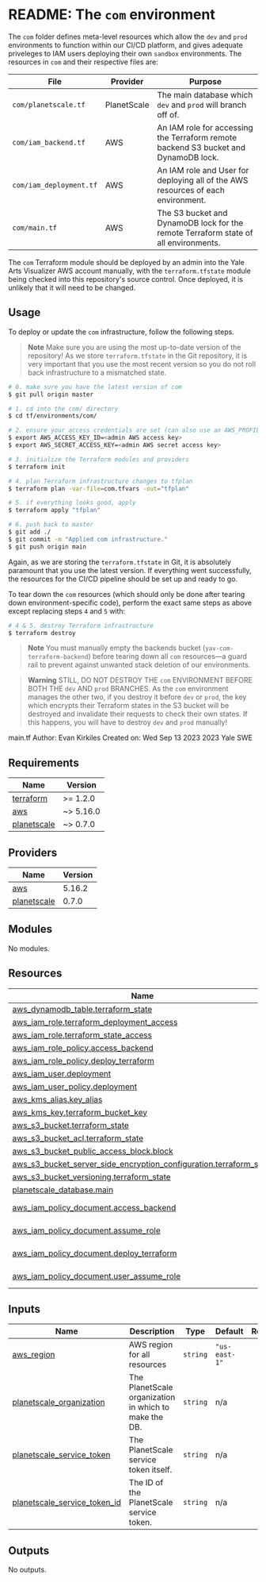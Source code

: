 # README: The `com` environment

The `com` folder defines meta-level resources which allow the `dev` and `prod` environments to function within our CI/CD platform, and gives adequate priveleges to IAM users deploying their own `sandbox` environments. The resources in `com` and their respective files are:

| File                    | Provider    | Purpose                                                                             |
| ----------------------- | ----------- | ----------------------------------------------------------------------------------- |
| `com/planetscale.tf`    | PlanetScale | The main database which `dev` and `prod` will branch off of.                        |
| `com/iam_backend.tf`    | AWS         | An IAM role for accessing the Terraform remote backend S3 bucket and DynamoDB lock. |
| `com/iam_deployment.tf` | AWS         | An IAM role and User for deploying all of the AWS resources of each environment.    |
| `com/main.tf`           | AWS         | The S3 bucket and DynamoDB lock for the remote Terraform state of all environments. |

The `com` Terraform module should be deployed by an admin into the Yale Arts Visualizer AWS account manually, with the `terraform.tfstate` module being checked into this repository's source control. Once deployed, it is unlikely that it will need to be changed.

## Usage

To deploy or update the `com` infrastructure, follow the following steps.

> **Note**
> Make sure you are using the most up-to-date version of the repository! As we store `terraform.tfstate` in the Git repository, it is very important that you use the most recent version so you do not roll back infrastructure to a mismatched state.

```bash
# 0. make sure you have the latest version of com
$ git pull origin master

# 1. cd into the com/ directory
$ cd tf/environments/com/

# 2. ensure your access credentials are set (can also use an AWS_PROFILE)
$ export AWS_ACCESS_KEY_ID=<admin AWS access key>
$ export AWS_SECRET_ACCESS_KEY=<admin AWS secret access key>

# 3. initialize the Terraform modules and providers
$ terraform init

# 4. plan Terraform infrastructure changes to tfplan
$ terraform plan -var-file=com.tfvars -out="tfplan"

# 5. if everything looks good, apply
$ terraform apply "tfplan"

# 6. push back to master
$ git add ./
$ git commit -m "Applied com infrastructure."
$ git push origin main

```

Again, as we are storing the `terraform.tfstate` in Git, it is absolutely paramount that you use the latest version. If everything went successfully, the resources for the CI/CD pipeline should be set up and ready to go.

To tear down the `com` resources (which should only be done after tearing down environment-specific code), perform the exact same steps as above except replacing steps `4` and `5` with:

```bash
# 4 & 5. destroy Terraform infrastructure
$ terraform destroy
```

> **Note**
> You must manually empty the backends bucket (`yav-com-terraform-backend`) before tearing down all `com` resources––a guard rail to prevent against unwanted stack deletion of our environments.

> **Warning**
> STILL, DO NOT DESTROY THE `com` ENVIRONMENT BEFORE BOTH THE `dev` AND `prod` BRANCHES. As the `com` environment manages the other two, if you destroy it before `dev` or `prod`, the key which encrypts their Terraform states in the S3 bucket will be destroyed and invalidate their requests to check their own states. If this happens, you will have to destroy `dev` and `prod` manually!

<!-- BEGINNING OF PRE-COMMIT-TERRAFORM DOCS HOOK -->
main.tf
Author: Evan Kirkiles
Created on: Wed Sep 13 2023
2023 Yale SWE

## Requirements

| Name | Version |
|------|---------|
| <a name="requirement_terraform"></a> [terraform](#requirement\_terraform) | >= 1.2.0 |
| <a name="requirement_aws"></a> [aws](#requirement\_aws) | ~> 5.16.0 |
| <a name="requirement_planetscale"></a> [planetscale](#requirement\_planetscale) | ~> 0.7.0 |

## Providers

| Name | Version |
|------|---------|
| <a name="provider_aws"></a> [aws](#provider\_aws) | 5.16.2 |
| <a name="provider_planetscale"></a> [planetscale](#provider\_planetscale) | 0.7.0 |

## Modules

No modules.

## Resources

| Name | Type |
|------|------|
| [aws_dynamodb_table.terraform_state](https://registry.terraform.io/providers/hashicorp/aws/latest/docs/resources/dynamodb_table) | resource |
| [aws_iam_role.terraform_deployment_access](https://registry.terraform.io/providers/hashicorp/aws/latest/docs/resources/iam_role) | resource |
| [aws_iam_role.terraform_state_access](https://registry.terraform.io/providers/hashicorp/aws/latest/docs/resources/iam_role) | resource |
| [aws_iam_role_policy.access_backend](https://registry.terraform.io/providers/hashicorp/aws/latest/docs/resources/iam_role_policy) | resource |
| [aws_iam_role_policy.deploy_terraform](https://registry.terraform.io/providers/hashicorp/aws/latest/docs/resources/iam_role_policy) | resource |
| [aws_iam_user.deployment](https://registry.terraform.io/providers/hashicorp/aws/latest/docs/resources/iam_user) | resource |
| [aws_iam_user_policy.deployment](https://registry.terraform.io/providers/hashicorp/aws/latest/docs/resources/iam_user_policy) | resource |
| [aws_kms_alias.key_alias](https://registry.terraform.io/providers/hashicorp/aws/latest/docs/resources/kms_alias) | resource |
| [aws_kms_key.terraform_bucket_key](https://registry.terraform.io/providers/hashicorp/aws/latest/docs/resources/kms_key) | resource |
| [aws_s3_bucket.terraform_state](https://registry.terraform.io/providers/hashicorp/aws/latest/docs/resources/s3_bucket) | resource |
| [aws_s3_bucket_acl.terraform_state](https://registry.terraform.io/providers/hashicorp/aws/latest/docs/resources/s3_bucket_acl) | resource |
| [aws_s3_bucket_public_access_block.block](https://registry.terraform.io/providers/hashicorp/aws/latest/docs/resources/s3_bucket_public_access_block) | resource |
| [aws_s3_bucket_server_side_encryption_configuration.terraform_state](https://registry.terraform.io/providers/hashicorp/aws/latest/docs/resources/s3_bucket_server_side_encryption_configuration) | resource |
| [aws_s3_bucket_versioning.terraform_state](https://registry.terraform.io/providers/hashicorp/aws/latest/docs/resources/s3_bucket_versioning) | resource |
| [planetscale_database.main](https://registry.terraform.io/providers/koslib/planetscale/latest/docs/resources/database) | resource |
| [aws_iam_policy_document.access_backend](https://registry.terraform.io/providers/hashicorp/aws/latest/docs/data-sources/iam_policy_document) | data source |
| [aws_iam_policy_document.assume_role](https://registry.terraform.io/providers/hashicorp/aws/latest/docs/data-sources/iam_policy_document) | data source |
| [aws_iam_policy_document.deploy_terraform](https://registry.terraform.io/providers/hashicorp/aws/latest/docs/data-sources/iam_policy_document) | data source |
| [aws_iam_policy_document.user_assume_role](https://registry.terraform.io/providers/hashicorp/aws/latest/docs/data-sources/iam_policy_document) | data source |

## Inputs

| Name | Description | Type | Default | Required |
|------|-------------|------|---------|:--------:|
| <a name="input_aws_region"></a> [aws\_region](#input\_aws\_region) | AWS region for all resources | `string` | `"us-east-1"` | no |
| <a name="input_planetscale_organization"></a> [planetscale\_organization](#input\_planetscale\_organization) | The PlanetScale organization in which to make the DB. | `string` | n/a | yes |
| <a name="input_planetscale_service_token"></a> [planetscale\_service\_token](#input\_planetscale\_service\_token) | The PlanetScale service token itself. | `string` | n/a | yes |
| <a name="input_planetscale_service_token_id"></a> [planetscale\_service\_token\_id](#input\_planetscale\_service\_token\_id) | The ID of the PlanetScale service token. | `string` | n/a | yes |

## Outputs

No outputs.
<!-- END OF PRE-COMMIT-TERRAFORM DOCS HOOK -->
